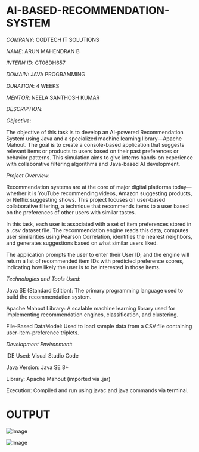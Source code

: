 # AI-BASED-RECOMMENDATION-SYSTEM

*COMPANY*: CODTECH IT SOLUTIONS

*NAME*: ARUN MAHENDRAN B

*INTERN ID*: CT06DH657

*DOMAIN*: JAVA PROGRAMMING

*DURATION*: 4 WEEKS

*MENTOR*: NEELA SANTHOSH KUMAR

*DESCRIPTION*:

*Objective*:

The objective of this task is to develop an AI-powered Recommendation System using Java and a specialized machine learning library—Apache Mahout. The goal is to create a console-based application that suggests relevant items or products to users based on their past preferences or behavior patterns. This simulation aims to give interns hands-on experience with collaborative filtering algorithms and Java-based AI development.

*Project Overview*:

Recommendation systems are at the core of major digital platforms today—whether it is YouTube recommending videos, Amazon suggesting products, or Netflix suggesting shows. This project focuses on user-based collaborative filtering, a technique that recommends items to a user based on the preferences of other users with similar tastes.

In this task, each user is associated with a set of item preferences stored in a .csv dataset file. The recommendation engine reads this data, computes user similarities using Pearson Correlation, identifies the nearest neighbors, and generates suggestions based on what similar users liked.

The application prompts the user to enter their User ID, and the engine will return a list of recommended item IDs with predicted preference scores, indicating how likely the user is to be interested in those items.

*Technologies and Tools Used*:

Java SE (Standard Edition): The primary programming language used to build the recommendation system.

Apache Mahout Library: A scalable machine learning library used for implementing recommendation engines, classification, and clustering.

File-Based DataModel: Used to load sample data from a CSV file containing user-item-preference triplets.

*Development Environment*:

IDE Used: Visual Studio Code

Java Version: Java SE 8+

Library: Apache Mahout (imported via .jar)

Execution: Compiled and run using javac and java commands via terminal.


# OUTPUT

![Image](https://github.com/user-attachments/assets/012ebb24-d5f0-44c4-9023-27b5bba2a0cb)

![Image](https://github.com/user-attachments/assets/23e06da0-6d18-4a56-8a26-c186c784991b)
